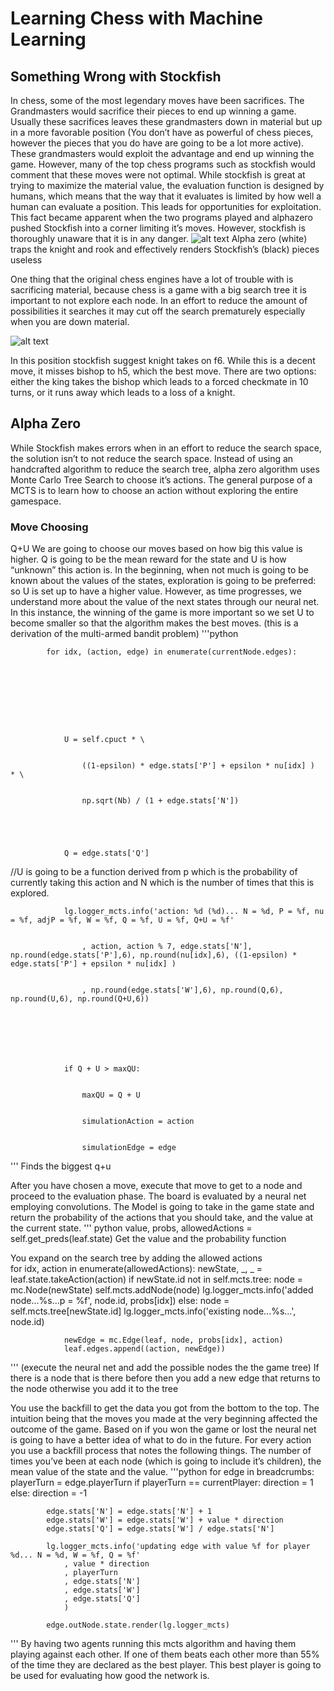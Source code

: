 # Learning Chess with Machine Learning
## Something Wrong with Stockfish
In chess, some of the most legendary moves have been sacrifices. The Grandmasters would sacrifice their pieces to end up winning a game. Usually these sacrifices leaves these grandmasters down in material but up in a more favorable position (You don’t have as powerful of chess pieces, however the pieces that you do have are going to be a lot more active). These grandmasters would exploit the advantage and end up winning the game. However, many of the top chess programs such as stockfish would comment that these moves were not optimal. While stockfish is great at trying to maximize the material value, the evaluation function is designed by humans, which means that the way that it evaluates is limited by how well a human can evaluate a position. This leads for opportunities for exploitation.
 This fact became apparent when the two programs played and alphazero pushed Stockfish into a corner limiting it’s moves. However, stockfish is thoroughly unaware that it is in any danger.
![alt text]( https://github.com/supersteph/DeepReinforcementLearning/blob/master/images/Screenshot%20from%202018-04-25%2023-33-10.png "Logo Title Text 2")
Alpha zero (white) traps the knight and rook and effectively renders Stockfish’s (black) pieces useless


 One thing that the original chess engines have a lot of trouble with is sacrificing material, because chess is a game with a big search tree it is important to not explore each node. In an effort to reduce the amount of possibilities it searches it may cut off the search prematurely especially when you are down material.

![alt text]( https://github.com/supersteph/DeepReinforcementLearning/blob/master/images/Screenshot%20from%202018-05-02%2019-16-06.png "Logo Title Text 2")


In this position stockfish suggest knight takes on f6. While this is a decent move, it misses bishop to h5, which the best move. There are two options: either the king takes the bishop which leads to a forced checkmate in 10 turns, or it runs away which leads to a loss of a knight.

## Alpha Zero

While Stockfish makes errors when in an effort to reduce the search space, the solution isn’t to not reduce the search space. Instead of using an handcrafted algorithm to reduce the search tree, alpha zero algorithm uses Monte Carlo Tree Search to choose it’s actions. The general purpose of a MCTS is to learn how to choose an action without exploring the entire gamespace.
### Move Choosing
Q+U
We are going to choose our moves based on how big this value is higher. Q is going to be the mean reward for the state and U is how “unknown” this action is. In the beginning, when not much is going to be known about the values of the states, exploration is going to be preferred: so U is set up to have a higher value. However, as time progresses, we understand more about the value of the next states through our neural net. In this instance, the winning of the game is more important so we set U to become smaller so that the algorithm makes the best moves.
(this is a derivation of the multi-armed bandit problem)
'''python

			for idx, (action, edge) in enumerate(currentNode.edges):









				U = self.cpuct * \


					((1-epsilon) * edge.stats['P'] + epsilon * nu[idx] )  * \


					np.sqrt(Nb) / (1 + edge.stats['N'])


					


				Q = edge.stats['Q']



//U is going to be a function derived from p which is the probability of currently taking this action and N which is the number of times that this is explored.


				lg.logger_mcts.info('action: %d (%d)... N = %d, P = %f, nu = %f, adjP = %f, W = %f, Q = %f, U = %f, Q+U = %f'


					, action, action % 7, edge.stats['N'], np.round(edge.stats['P'],6), np.round(nu[idx],6), ((1-epsilon) * edge.stats['P'] + epsilon * nu[idx] )


					, np.round(edge.stats['W'],6), np.round(Q,6), np.round(U,6), np.round(Q+U,6))







				if Q + U > maxQU:


					maxQU = Q + U


					simulationAction = action


					simulationEdge = edge
'''
Finds the biggest q+u


After you have chosen a move, execute that move to get to a node and proceed to the evaluation phase.
The board is evaluated by a neural net employing convolutions. The Model is going to take in the game state and return the probability of the actions that you should take, and the value at the current state.
''' python
value, probs, allowedActions = self.get_preds(leaf.state)
Get the value and the probability function

You expand on the search tree by adding the allowed actions 			
for idx, action in enumerate(allowedActions):
				newState, _, _ = leaf.state.takeAction(action)
				if newState.id not in self.mcts.tree:
					node = mc.Node(newState)
					self.mcts.addNode(node)
					lg.logger_mcts.info('added node...%s...p = %f', node.id, probs[idx])
				else:
					node = self.mcts.tree[newState.id]
					lg.logger_mcts.info('existing node...%s...', node.id)

				newEdge = mc.Edge(leaf, node, probs[idx], action)
				leaf.edges.append((action, newEdge))
'''
(execute the neural net and add the possible nodes the the game tree)
If there is a node that is there before then you add a new edge that returns to the node otherwise you add it to the tree

You use the backfill to get the data you got from the bottom to the top. The intuition being that the moves you made at the very beginning affected the outcome of the game. Based on if you won the game or lost the neural net is going to have a better idea of what to do in the future. For every action you use a backfill process that notes the following things. The number of times you’ve been at each node (which is going to include it’s children), the mean value of the state and the value.
'''python
		for edge in breadcrumbs:
			playerTurn = edge.playerTurn
			if playerTurn == currentPlayer:
				direction = 1
			else:
				direction = -1

			edge.stats['N'] = edge.stats['N'] + 1
			edge.stats['W'] = edge.stats['W'] + value * direction
			edge.stats['Q'] = edge.stats['W'] / edge.stats['N']

			lg.logger_mcts.info('updating edge with value %f for player %d... N = %d, W = %f, Q = %f'
				, value * direction
				, playerTurn
				, edge.stats['N']
				, edge.stats['W']
				, edge.stats['Q']
				)

			edge.outNode.state.render(lg.logger_mcts)

'''
By having two agents running this mcts algorithm and having them playing against each other. If one of them beats each other more than 55% of the time they are declared as the best player. This best player is going to be used for evaluating how good the network is.
